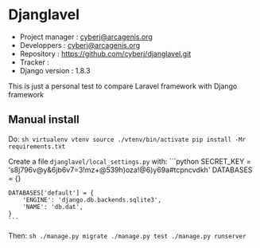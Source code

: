 # Djanglavel

* Project manager : cyberj@arcagenis.org
* Developpers : cyberj@arcagenis.org
* Repository : https://github.com/cyberj/djanglavel.git
* Tracker :
* Django version : 1.8.3

This is just a personal test to compare Laravel framework with Django framework

## Manual install

Do:
    ```sh
    virtualenv vtenv
    source ./vtenv/bin/activate
    pip install -Mr requirements.txt
    ```

Create a file `djanglavel/local_settings.py` with:
    ```python
    SECRET_KEY = 's8j796v@y&6jb6v7=3!mz+@539h)oza!@6)y69a#tcpncvdkh'
    DATABASES = {}

    DATABASES['default'] = {
        'ENGINE': 'django.db.backends.sqlite3',
        'NAME': 'db.dat',
    }
    ```

Then:
    ```sh
    ./manage.py migrate
    ./manage.py test
    ./manage.py runserver
    ```
